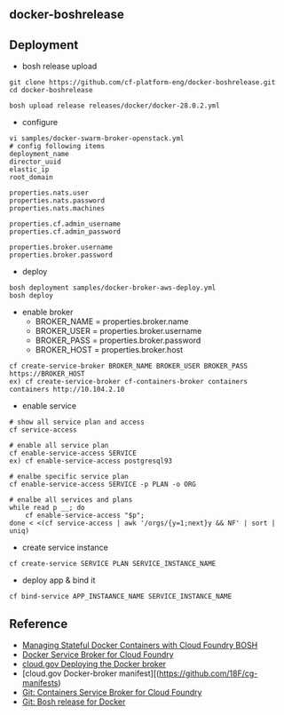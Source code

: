 ## docker-boshrelease

## Deployment
- bosh release upload
```
git clone https://github.com/cf-platform-eng/docker-boshrelease.git
cd docker-boshrelease

bosh upload release releases/docker/docker-28.0.2.yml
```
- configure
```
vi samples/docker-swarm-broker-openstack.yml
# config following items
deployment_name
director_uuid
elastic_ip
root_domain

properties.nats.user
properties.nats.password
properties.nats.machines

properties.cf.admin_username
properties.cf.admin_password

properties.broker.username
properties.broker.password
```
- deploy
```
bosh deployment samples/docker-broker-aws-deploy.yml
bosh deploy
```
- enable broker
  - BROKER_NAME = properties.broker.name
  - BROKER_USER = properties.broker.username
  - BROKER_PASS = properties.broker.password
  - BROKER_HOST = properties.broker.host
```
cf create-service-broker BROKER_NAME BROKER_USER BROKER_PASS https://BROKER_HOST
ex) cf create-service-broker cf-containers-broker containers containers http://10.104.2.10
```
- enable service
```
# show all service plan and access
cf service-access

# enable all service plan
cf enable-service-access SERVICE
ex) cf enable-service-access postgresql93

# enalbe specific service plan
cf enable-service-access SERVICE -p PLAN -o ORG

# enalbe all services and plans
while read p __; do
    cf enable-service-access "$p";
done < <(cf service-access | awk '/orgs/{y=1;next}y && NF' | sort | uniq)
```
- create service instance
```
cf create-service SERVICE PLAN SERVICE_INSTANCE_NAME
```
- deploy app & bind it
```
cf bind-service APP_INSTAANCE_NAME SERVICE_INSTANCE_NAME
```


## Reference
- [Managing Stateful Docker Containers with Cloud Foundry BOSH](https://blog.pivotal.io/pivotal-cloud-foundry/products/managing-stateful-docker-containers-with-cloud-foundry-bosh)
- [Docker Service Broker for Cloud Foundry](https://blog.pivotal.io/pivotal-cloud-foundry/products/docker-service-broker-for-cloud-foundry)
- [cloud.gov Deploying the Docker broker](https://cloud.gov/docs/ops/deploying-the-docker-broker/)
- [cloud.gov Docker-broker manifest][(https://github.com/18F/cg-manifests)
- [Git: Containers Service Broker for Cloud Foundry](https://github.com/cloudfoundry-community/cf-containers-broker)
- [Git: Bosh release for Docker](https://github.com/cloudfoundry-community/docker-boshrelease)
